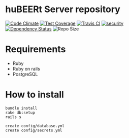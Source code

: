 huBEERt Server repository
===================================
[![Code Climate](https://codeclimate.com/github/SuperGrupa/huBEERt-server/badges/gpa.svg)](https://codeclimate.com/github/SuperGrupa/huBEERt-server)
[![Test Coverage](https://codeclimate.com/github/SuperGrupa/huBEERt-server/badges/coverage.svg)](https://codeclimate.com/github/SuperGrupa/huBEERt-server)
[![Travis CI](https://travis-ci.org/SuperGrupa/huBEERt-server.svg?branch=master)](https://travis-ci.org/SuperGrupa/huBEERt-server)
[![security](https://hakiri.io/github/SuperGrupa/huBEERt-server/master.svg)](https://hakiri.io/github/SuperGrupa/huBEERt-server/master)
[![Dependency Status](https://gemnasium.com/SuperGrupa/huBEERt-server.svg)](https://gemnasium.com/SuperGrupa/huBEERt-server)
![Repo Size](https://reposs.herokuapp.com/?path=SuperGrupa/huBEERt-server)

# Requirements

* Ruby
* Ruby on rails
* PostgreSQL

# How to install

```
bundle install
rake db:setup
rails s

create config/database.yml  
create config/secrets.yml  
